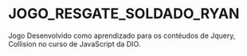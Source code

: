 # JOGO_RESGATE_SOLDADO_RYAN
Jogo Desenvolvido como aprendizado para os contéudos de Jquery, Collision no curso de JavaScript da DIO.
